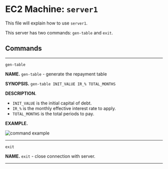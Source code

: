 # EC2 Machine: `server1`

This file will explain how to use `server1`.

This server has two commands: `gen-table` and `exit`.


## Commands
<hr>

`gen-table`

**NAME.** `gen-table` - generate the repayment table

**SYNOPSIS.** ```gen-table INIT_VALUE IR_% TOTAL_MONTHS```

**DESCRIPTION.**
- `INIT_VALUE` is the initial capital of debt.
- `IR_%` is the monthly effective interest rate to apply.
- `TOTAL_MONTHS` is the total periods to pay.

**EXAMPLE.**

![command example](https://user-images.githubusercontent.com/52968530/129489979-fd2c6106-6598-4333-a204-990cd7f2e651.png)

<hr>

`exit`

**NAME.**
`exit` - close connection with server.

<hr>



